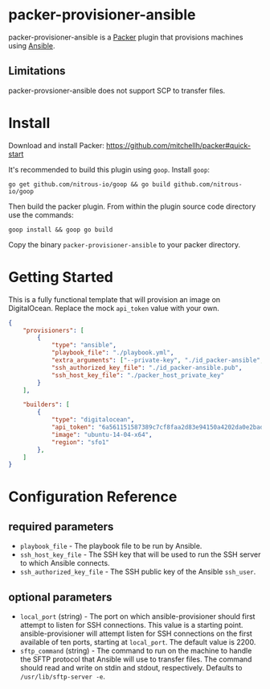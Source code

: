 packer-provisioner-ansible
=======

packer-provisioner-ansible is a [Packer](https://packer.io/) plugin that
provisions machines using [Ansible](http://docs.ansible.com/).

Limitations
------

packer-provsioner-ansible does not support SCP to transfer files.

Install
======

Download and install Packer: https://github.com/mitchellh/packer#quick-start

It's recommended to build this plugin using `goop`. Install `goop`:

````Shell
go get github.com/nitrous-io/goop && go build github.com/nitrous-io/goop
````

Then build the packer plugin. From within the plugin source code directory use the commands:

````Shell
goop install && goop go build
````

Copy the binary `packer-provisioner-ansible` to your packer directory.

Getting Started
======

This is a fully functional template that will provision an image on
DigitalOcean. Replace the mock `api_token` value with your own.

````json
{
	"provisioners": [
		{
			"type": "ansible",
			"playbook_file": "./playbook.yml",
			"extra_arguments": ["--private-key", "./id_packer-ansible", "-v", "-c", "paramiko"],
			"ssh_authorized_key_file": "./id_packer-ansible.pub",
			"ssh_host_key_file": "./packer_host_private_key"
		}
	],

	"builders": [
		{
			"type": "digitalocean",
			"api_token": "6a561151587389c7cf8faa2d83e94150a4202da0e2bad34dd2bf236018ffaeeb",
			"image": "ubuntu-14-04-x64",
			"region": "sfo1"
		},
	]
}
````

Configuration Reference
======

required parameters
------

- `playbook_file` - The playbook file to be run by Ansible.
- `ssh_host_key_file` - The SSH key that will be used to run the SSH server to which Ansible connects.
- `ssh_authorized_key_file` - The SSH public key of the Ansible `ssh_user`.

optional parameters
------

- `local_port` (string) - The port on which ansible-provisioner should first
	attempt to listen for SSH connections. This value is a starting point.
	ansible-provisioner will attempt listen for SSH connections on the first
	available of ten ports, starting at `local_port`. The default value is 2200.
- `sftp_command` (string) - The command to run on the machine to handle the
	SFTP protocol that Ansible will use to transfer files. The command should
	read and write on stdin and stdout, respectively. Defaults to
  `/usr/lib/sftp-server -e`.
